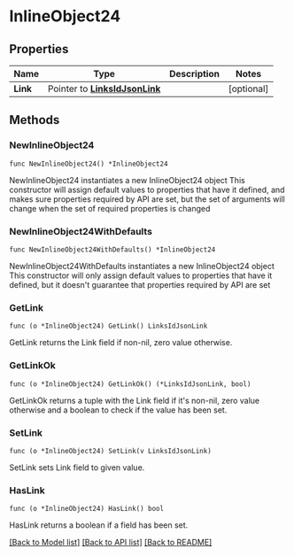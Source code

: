 # InlineObject24

## Properties

Name | Type | Description | Notes
------------ | ------------- | ------------- | -------------
**Link** | Pointer to [**LinksIdJsonLink**](LinksIdJsonLink.md) |  | [optional] 

## Methods

### NewInlineObject24

`func NewInlineObject24() *InlineObject24`

NewInlineObject24 instantiates a new InlineObject24 object
This constructor will assign default values to properties that have it defined,
and makes sure properties required by API are set, but the set of arguments
will change when the set of required properties is changed

### NewInlineObject24WithDefaults

`func NewInlineObject24WithDefaults() *InlineObject24`

NewInlineObject24WithDefaults instantiates a new InlineObject24 object
This constructor will only assign default values to properties that have it defined,
but it doesn't guarantee that properties required by API are set

### GetLink

`func (o *InlineObject24) GetLink() LinksIdJsonLink`

GetLink returns the Link field if non-nil, zero value otherwise.

### GetLinkOk

`func (o *InlineObject24) GetLinkOk() (*LinksIdJsonLink, bool)`

GetLinkOk returns a tuple with the Link field if it's non-nil, zero value otherwise
and a boolean to check if the value has been set.

### SetLink

`func (o *InlineObject24) SetLink(v LinksIdJsonLink)`

SetLink sets Link field to given value.

### HasLink

`func (o *InlineObject24) HasLink() bool`

HasLink returns a boolean if a field has been set.


[[Back to Model list]](../README.md#documentation-for-models) [[Back to API list]](../README.md#documentation-for-api-endpoints) [[Back to README]](../README.md)


